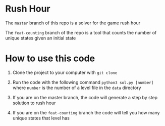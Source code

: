 # Rush Hour

The `master` branch of this repo is a solver for the game rush hour

The `feat-counting` branch of the repo is a tool that counts the number of unique states given an initial state

# How to use this code

1. Clone the project to your computer with `git clone`

2. Run the code with the following command `python3 sol.py [number]` where `number` is the number of a level file in the `data` directory

3. If you are on the master branch, the code will generate a step by step solution to rush hour

4. If you are on the `feat-counting` branch the code will tell you how many unique states that level has
